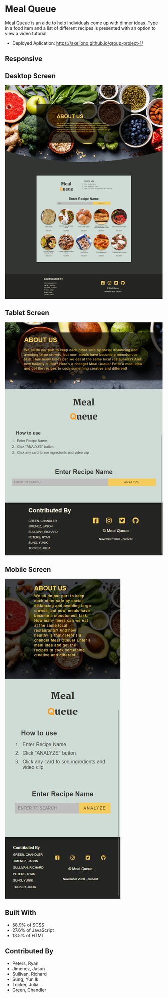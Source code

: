 # Meal Queue
Meal Queue is an aide to help individuals come up with dinner ideas. 
Type in a food item and a list of different recipes is presented with an 
option to view a video tutorial.  


* Deployed Aplication: https://axeliono.github.io/group-project-1/

## Responsive

## Desktop Screen
![](/assets/images/mealQ.jpg)

## Tablet Screen
![](/assets/images/tablet-device.jpg)

## Mobile Screen
![](/assets/images/mobile-device.jpg)

## Built With
* 58.9% of SCSS
* 27.6% of JavaScript
* 13.5% of HTML


## Contributed By
* Peters, Ryan 
* Jimenez, Jason
* Sullivan, Richard
* Sung, Yun Ik
* Tocker, Julia
* Green, Chandler

